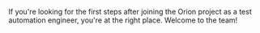 If you're looking for the first steps after joining the Orion project as a test automation engineer, you're at the right place. Welcome to the team!